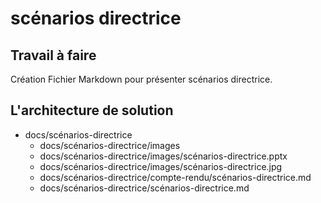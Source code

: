 # scénarios directrice
## Travail à faire 
Création Fichier Markdown pour présenter scénarios directrice.

## L'architecture de solution 
- docs/scénarios-directrice
  - docs/scénarios-directrice/images
  - docs/scénarios-directrice/images/scénarios-directrice.pptx
  - docs/scénarios-directrice/images/scénarios-directrice.jpg
  - docs/scénarios-directrice/compte-rendu/scénarios-directrice.md
  - docs/scénarios-directrice/scénarios-directrice.md